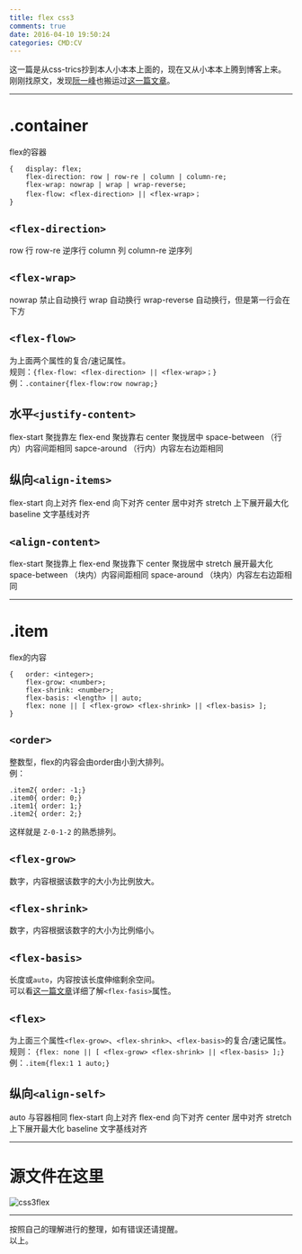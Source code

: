 ```yaml
---
title: flex css3
comments: true
date: 2016-04-10 19:50:24
categories: CMD:CV
---
```


这一篇是从css-trics抄到本人小本本上面的，现在又从小本本上腾到博客上来。  
刚刚找原文，发现[阮一峰](//www.ruanyifeng.com/blog/2015/07/flex-grammar.html)也搬运过[这一篇文章](https://css-tricks.com/snippets/css/a-guide-to-flexbox/#flexbox-background)。  

***

# .container

flex的容器  

```
{	display: flex;
	flex-direction: row | row-re | column | column-re;
	flex-wrap: nowrap | wrap | wrap-reverse;
	flex-flow: <flex-direction> || <flex-wrap>；
}
```

## `<flex-direction>`

row 行
row-re 逆序行
column 列
column-re 逆序列

## `<flex-wrap>`

nowrap 禁止自动换行 
wrap 自动换行
wrap-reverse 自动换行，但是第一行会在下方

## `<flex-flow>`

为上面两个属性的复合/速记属性。  
规则：`{flex-flow: <flex-direction> || <flex-wrap>；}`
例：`.container{flex-flow:row nowrap;}`  

## **水平**`<justify-content>`

flex-start 聚拢靠左
flex-end 聚拢靠右
center 聚拢居中
space-between （行内）内容间距相同
sapce-around （行内）内容左右边距相同

## **纵向**`<align-items>`

flex-start 向上对齐
flex-end 向下对齐
center 居中对齐
stretch 上下展开最大化
baseline 文字基线对齐

## `<align-content>`

flex-start 聚拢靠上
flex-end 聚拢靠下
center 聚拢居中
stretch 展开最大化
space-between （块内）内容间距相同
space-around （块内）内容左右边距相同

***

# .item

flex的内容  

```
{	order: <integer>;
	flex-grow: <number>;
	flex-shrink: <number>;
	flex-basis: <length> || auto;
	flex: none || [ <flex-grow> <flex-shrink> || <flex-basis> ];
}
```

## `<order>`

整数型，flex的内容会由order由小到大排列。  
例：  

```
.itemZ{ order: -1;}
.item0{ order: 0;}
.item1{ order: 1;} 
.item2{ order: 2;}
```

这样就是 `Z-0-1-2` 的熟悉排列。

## `<flex-grow>`

数字，内容根据该数字的大小为比例放大。  

## `<flex-shrink>`

数字，内容根据该数字的大小为比例缩小。  

## `<flex-basis>`

长度或`auto`，内容按该长度伸缩剩余空间。  
可以看[这一篇文章](https://css-tricks.com/almanac/properties/f/flex-basis/)详细了解`<flex-fasis>`属性。  

## `<flex>`

为上面三个属性`<flex-grow>`、`<flex-shrink>`、`<flex-basis>`的复合/速记属性。  
规则： `{flex: none || [ <flex-grow> <flex-shrink> || <flex-basis> ];}`
例：`.item{flex:1 1 auto;}`    

## **纵向**`<align-self>`

auto 与容器相同
flex-start 向上对齐
flex-end 向下对齐
center 居中对齐
stretch 上下展开最大化
baseline 文字基线对齐

***

# 源文件在这里

![css3flex](//7xs4ih.com1.z0.glb.clouddn.com/css3flex.jpg)

***

按照自己的理解进行的整理，如有错误还请提醒。  
以上。

